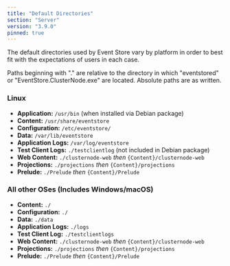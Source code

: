 ```yaml
---
title: "Default Directories"
section: "Server"
version: "3.9.0"
pinned: true
---
```


The default directories used by Event Store vary by platform in order to best fit with the expectations of users in each case.

<span class="note--warning">
Paths beginning with "." are relative to the directory in which "eventstored" or "EventStore.ClusterNode.exe" are located. Absolute paths are as written.
</span>

### Linux ###
- **Application:** `/usr/bin` (when installed via Debian package)
- **Content:** `/usr/share/eventstore`
- **Configuration:** `/etc/eventstore/`
- **Data:** `/var/lib/eventstore`
- **Application Logs:** `/var/log/eventstore`
- **Test Client Logs:** `./testclientlog` (not included in Debian package)
- **Web Content:** `./clusternode-web` *then* `{Content}/clusternode-web`
- **Projections:** `./projections` *then* `{Content}/projections`
- **Prelude:** `./Prelude` *then* `{Content}/Prelude`

### All other OSes (Includes Windows/macOS) ###
- **Content:** `./`
- **Configuration:** `./`
- **Data:** `./data`
- **Application Logs:** `./logs`
- **Test Client Log:** `./testclientlogs`
- **Web Content:** `./clusternode-web` *then* `{Content}/clusternode-web`
- **Projections:** `./projections` *then* `{Content}/projections`
- **Prelude:** `./Prelude` *then* `{Content}/Prelude`
